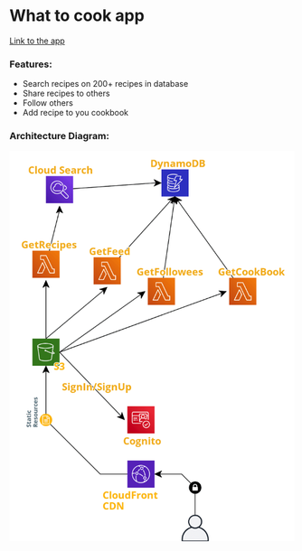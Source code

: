 # What to cook app

[Link to the app](https://dhyh65w7lkv91.cloudfront.net)

### Features:
- Search recipes on 200+ recipes in database
- Share recipes to others
- Follow others
- Add recipe to you cookbook

### Architecture Diagram:
![Diagram](cloud-architecture.png?raw=true "Title")
  
